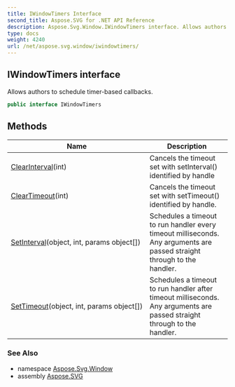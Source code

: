 ```yaml
---
title: IWindowTimers Interface
second_title: Aspose.SVG for .NET API Reference
description: Aspose.Svg.Window.IWindowTimers interface. Allows authors to schedule timer-based callbacks
type: docs
weight: 4240
url: /net/aspose.svg.window/iwindowtimers/
---
```

## IWindowTimers interface

Allows authors to schedule timer-based callbacks.

```csharp
public interface IWindowTimers
```

## Methods

| Name | Description |
| --- | --- |
| [ClearInterval](../../aspose.svg.window/iwindowtimers/clearinterval/)(int) | Cancels the timeout set with setInterval() identified by handle |
| [ClearTimeout](../../aspose.svg.window/iwindowtimers/cleartimeout/)(int) | Cancels the timeout set with setTimeout() identified by handle. |
| [SetInterval](../../aspose.svg.window/iwindowtimers/setinterval/)(object, int, params object[]) | Schedules a timeout to run handler every timeout milliseconds. Any arguments are passed straight through to the handler. |
| [SetTimeout](../../aspose.svg.window/iwindowtimers/settimeout/)(object, int, params object[]) | Schedules a timeout to run handler after timeout milliseconds. Any arguments are passed straight through to the handler. |

### See Also

* namespace [Aspose.Svg.Window](../../aspose.svg.window/)
* assembly [Aspose.SVG](../../)
